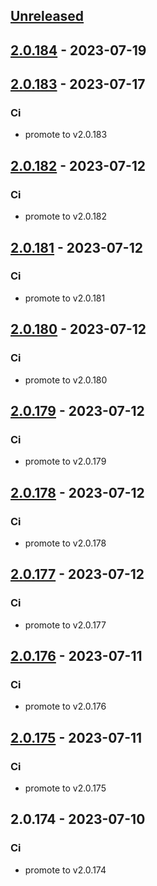 <a name="unreleased"></a>
## [Unreleased]


<a name="2.0.184"></a>
## [2.0.184] - 2023-07-19

<a name="2.0.183"></a>
## [2.0.183] - 2023-07-17
### Ci
- promote to v2.0.183


<a name="2.0.182"></a>
## [2.0.182] - 2023-07-12
### Ci
- promote to v2.0.182


<a name="2.0.181"></a>
## [2.0.181] - 2023-07-12
### Ci
- promote to v2.0.181


<a name="2.0.180"></a>
## [2.0.180] - 2023-07-12
### Ci
- promote to v2.0.180


<a name="2.0.179"></a>
## [2.0.179] - 2023-07-12
### Ci
- promote to v2.0.179


<a name="2.0.178"></a>
## [2.0.178] - 2023-07-12
### Ci
- promote to v2.0.178


<a name="2.0.177"></a>
## [2.0.177] - 2023-07-12
### Ci
- promote to v2.0.177


<a name="2.0.176"></a>
## [2.0.176] - 2023-07-11
### Ci
- promote to v2.0.176


<a name="2.0.175"></a>
## [2.0.175] - 2023-07-11
### Ci
- promote to v2.0.175


<a name="2.0.174"></a>
## 2.0.174 - 2023-07-10
### Ci
- promote to v2.0.174


[Unreleased]: https://gitlab.industrysoftware.automation.siemens.com/caas-ops/fleet/aws-usea1-qa-qa/compare/2.0.184...HEAD
[2.0.184]: https://gitlab.industrysoftware.automation.siemens.com/caas-ops/fleet/aws-usea1-qa-qa/compare/2.0.183...2.0.184
[2.0.183]: https://gitlab.industrysoftware.automation.siemens.com/caas-ops/fleet/aws-usea1-qa-qa/compare/2.0.182...2.0.183
[2.0.182]: https://gitlab.industrysoftware.automation.siemens.com/caas-ops/fleet/aws-usea1-qa-qa/compare/2.0.181...2.0.182
[2.0.181]: https://gitlab.industrysoftware.automation.siemens.com/caas-ops/fleet/aws-usea1-qa-qa/compare/2.0.180...2.0.181
[2.0.180]: https://gitlab.industrysoftware.automation.siemens.com/caas-ops/fleet/aws-usea1-qa-qa/compare/2.0.179...2.0.180
[2.0.179]: https://gitlab.industrysoftware.automation.siemens.com/caas-ops/fleet/aws-usea1-qa-qa/compare/2.0.178...2.0.179
[2.0.178]: https://gitlab.industrysoftware.automation.siemens.com/caas-ops/fleet/aws-usea1-qa-qa/compare/2.0.177...2.0.178
[2.0.177]: https://gitlab.industrysoftware.automation.siemens.com/caas-ops/fleet/aws-usea1-qa-qa/compare/2.0.176...2.0.177
[2.0.176]: https://gitlab.industrysoftware.automation.siemens.com/caas-ops/fleet/aws-usea1-qa-qa/compare/2.0.175...2.0.176
[2.0.175]: https://gitlab.industrysoftware.automation.siemens.com/caas-ops/fleet/aws-usea1-qa-qa/compare/2.0.174...2.0.175
